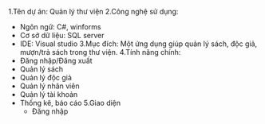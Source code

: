 1.Tên dự án: Quản lý thư viện
2.Công nghệ sử dụng:
  - Ngôn ngữ: C#, winforms
  - Cơ sở dữ liệu: SQL server
  - IDE: Visual studio
3.Mục đích: Một ứng dụng giúp quản lý sách, độc giả, mượn/trả sách trong thư viện. 
4.Tính năng chính:
- Đăng nhập/Đăng xuất
- Quản lý sách
- Quản lý độc giả
- Quản lý nhân viên
- Quản lý tài khoản
- Thống kê, báo cáo
5.Giao diện
  - Đăng nhập
    
